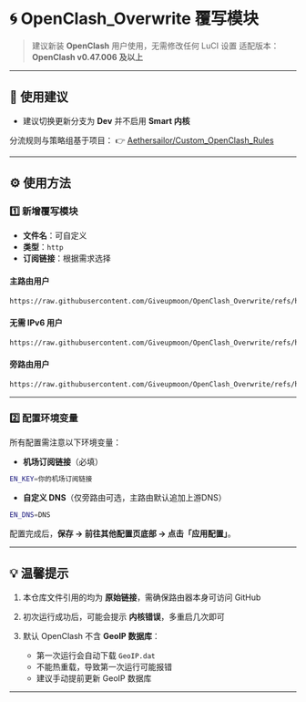 # 🌀 OpenClash_Overwrite 覆写模块

> 建议新装 **OpenClash** 用户使用，无需修改任何 LuCI 设置
> 适配版本：**OpenClash v0.47.006 及以上**

---

## 📌 使用建议

* 建议切换更新分支为 **Dev** 并不启用 **Smart 内核**

分流规则与策略组基于项目：
👉 [Aethersailor/Custom_OpenClash_Rules](https://github.com/Aethersailor/Custom_OpenClash_Rules.git)

---

## ⚙️ 使用方法

### 1️⃣ 新增覆写模块

* **文件名**：可自定义
* **类型**：`http`
* **订阅链接**：根据需求选择

#### 主路由用户

```bash
https://raw.githubusercontent.com/Giveupmoon/OpenClash_Overwrite/refs/heads/main/Overwrite/Overwrite.conf
```

#### 无需 IPv6 用户

```bash
https://raw.githubusercontent.com/Giveupmoon/OpenClash_Overwrite/refs/heads/main/Overwrite/Overwrite-noipv6.conf
```

#### 旁路由用户

```bash
https://raw.githubusercontent.com/Giveupmoon/OpenClash_Overwrite/refs/heads/main/Overwrite/Overwrite-bypass.conf
```

---

### 2️⃣ 配置环境变量

所有配置需注意以下环境变量：

* **机场订阅链接**（必填）

```bash
EN_KEY=你的机场订阅链接
```

* **自定义 DNS**（仅旁路由可选，主路由默认追加上游DNS）

```bash
EN_DNS=DNS
```

配置完成后，**保存 → 前往其他配置页底部 → 点击「应用配置」**。

---

## 💡 温馨提示

1. 本仓库文件引用的均为 **原始链接**，需确保路由器本身可访问 GitHub
2. 初次运行成功后，可能会提示 **内核错误**，多重启几次即可
3. 默认 OpenClash 不含 **GeoIP 数据库**：

   * 第一次运行会自动下载 `GeoIP.dat`
   * 不能热重载，导致第一次运行可能报错
   * 建议手动提前更新 GeoIP 数据库

---
